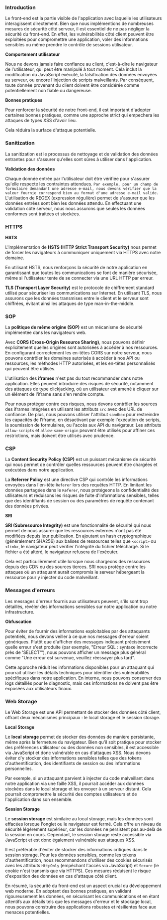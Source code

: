### **Introduction**

Le front-end est la partie visible de l'application avec laquelle les utilisateurs interagissent directement. Bien que nous implémentions de nombreuses mesures de sécurité côté serveur, il est essentiel de ne pas négliger la sécurité du front-end. En effet, les vulnérabilités côté client peuvent être exploitées pour compromettre une application, voler des informations sensibles ou même prendre le contrôle de sessions utilisateur.

**Comportement utilisateur**

Nous ne devons jamais faire confiance au client, c'est-à-dire le navigateur de l'utilisateur, qui peut être manipulé à tout moment. Cela inclut la modification du JavaScript exécuté, la falsification des données envoyées au serveur, ou encore l'injection de scripts malveillants. Par conséquent, toute donnée provenant du client doivent être considérée comme potentiellement non fiable ou dangereuse.

**Bonnes pratiques**

Pour renforcer la sécurité de notre front-end, il est important d'adopter certaines bonnes pratiques, comme une approche strict qui empechera les attaques de types XSS d'avoir lieu. 

Cela réduira la surface d'attaque potentielle.

### **Sanitization**

La sanitization est le processus de nettoyage et de validation des données entrantes pour s'assurer qu'elles sont sûres à utiliser dans l'application.

**Validation des données**

Chaque donnée entrée par l'utilisateur doit être vérifiée pour s'assurer qu'elle respecte les contraintes attendues. 
`Par exemple, pour un champ de formulaire demandant une adresse e-mail, nous devons vérifier que la valeur fournie correspond bien au format d'une adresse e-mail valide.` L'utilisation de REGEX (expression régulière) permet de s'assurer que les données entrées sont bien les données attendu.
En effectuant une validation côté serveur, nous nous assurons que seules les données conformes sont traitées et stockées.

### **HTTPS**

**HSTS**

L'implémentation de **HSTS (HTTP Strict Transport Security)** nous permet de forcer les navigateurs à communiquer uniquement via HTTPS avec notre domaine.

En utilisant HSTS, nous renforçons la sécurité de notre application en garantissant que toutes les communications se font de manière sécurisée, même si l'utilisateur tente de se connecter via une URL HTTP par erreur.

**TLS (Transport Layer Security)** est le protocole de chiffrement standard utilisé pour sécuriser les communications sur Internet. En utilisant TLS, nous assurons que les données transmises entre le client et le serveur sont chiffrées, évitant ainsi les attaques de type man-in-the-middle.

### **SOP**

La **politique de même origine (SOP)** est un mécanisme de sécurité implémentée dans les navigateurs web.

Avec **CORS (Cross-Origin Resource Sharing)**, nous pouvons définir explicitement quelles origines sont autorisées à accéder à nos ressources. En configurant correctement les en-têtes CORS sur notre serveur, nous pouvons contrôler les domaines autorisés à accéder à nos API ou ressources, les méthodes HTTP autorisées, et les en-têtes personnalisés qui peuvent être utilisés.

L'utilisation des **iframes** n'est pas du tout recommander dans notre application. Elles peuvent introduire des risques de sécurité, notamment des attaques de type clickjacking, où un utilisateur est amené à cliquer sur un élément de l'iframe sans s'en rendre compte.

Pour nous protéger contre ces risques, nous devons contrôler les sources des iframes intégrées en utilisant les attributs `src` avec des URL de confiance. De plus, nous pouvons utiliser l'attribut `sandbox` pour restreindre les capacités de l'iframe, en désactivant par exemple l'exécution de scripts, la soumission de formulaires, ou l'accès aux API du navigateur. Les attributs `allow-scripts` et `allow-same-origin` peuvent être utilisés pour affiner ces restrictions, mais doivent être utilisés avec prudence.

### **CSP**

La **Content Security Policy (CSP)** est un puissant mécanisme de sécurité qui nous permet de contrôler quelles ressources peuvent être chargées et exécutées dans notre application.

La **Referrer Policy** est une directive CSP qui contrôle les informations envoyées dans l'en-tête `Referer` lors des requêtes HTTP.
En limitant les données partagées dans le `Referer`, nous protégeons la confidentialité des utilisateurs et réduisons les risques de fuite d'informations sensibles, telles que des identifiants de session ou des paramètres de requête contenant des données privées.

**SRI**

**SRI (Subresource Integrity)** est une fonctionnalité de sécurité qui nous permet de nous assurer que les ressources externes n'ont pas été modifiées depuis leur publication. En ajoutant un hash cryptographique (généralement SHA256) aux balises de ressources telles que `<script>` ou `<link>`, le navigateur peut vérifier l'intégrité du fichier téléchargé. Si le fichier a été altéré, le navigateur refusera de l'exécuter.

Cela est particulièrement utile lorsque nous chargeons des ressources depuis des CDN ou des sources tierces. SRI nous protège contre les attaques où un attaquant aurait compromis le serveur hébergeant la ressource pour y injecter du code malveillant.

### **Messages d'erreurs**

Les messages d'erreur fournis aux utilisateurs peuvent, s'ils sont trop détaillés, révéler des informations sensibles sur notre application ou notre infrastructure.

**Obfuscation**

Pour éviter de fournir des informations exploitables par des attaquants potentiels, nous devons veiller à ce que nos messages d'erreur soient génériques. Plutôt que d'afficher des messages indiquant précisément quelle erreur s'est produite (par exemple, "Erreur SQL : syntaxe incorrecte près de 'SELECT'"), nous pouvons afficher un message plus général comme "Une erreur est survenue, veuillez réessayer plus tard".

Cette approche réduit les informations disponibles pour un attaquant qui pourrait utiliser les détails techniques pour identifier des vulnérabilités spécifiques dans notre application. En interne, nous pouvons conserver des logs détaillés pour le diagnostic, mais ces informations ne doivent pas être exposées aux utilisateurs finaux.

### **Web Storage**

Le Web Storage est une API permettant de stocker des données côté client, offrant deux mécanismes principaux : le local storage et le session storage.

**Local Storage**

Le **local storage** permet de stocker des données de manière persistante, même après la fermeture du navigateur. Bien qu'il soit pratique pour stocker des préférences utilisateur ou des données non sensibles, il est accessible via JavaScript et donc vulnérable en cas d'attaques XSS. Nous devons éviter d'y stocker des informations sensibles telles que des tokens d'authentification, des identifiants de session ou des informations personnelles.

Par exemple, si un attaquant parvient à injecter du code malveillant dans notre application via une faille XSS, il pourrait accéder aux données stockées dans le local storage et les envoyer à un serveur distant. Cela pourrait compromettre la sécurité des comptes utilisateurs et de l'application dans son ensemble.

**Session Storage**

Le **session storage** est similaire au local storage, mais les données sont effacées lorsque l'onglet ou le navigateur est fermé. Cela offre un niveau de sécurité légèrement supérieur, car les données ne persistent pas au-delà de la session en cours. Cependant, le session storage reste accessible via JavaScript et est donc également vulnérable aux attaques XSS.

Il est préférable d'éviter de stocker des informations critiques dans le session storage. Pour les données sensibles, comme les tokens d'authentification, nous recommandons d'utiliser des cookies sécurisés avec les attributs `HttpOnly` (empêchant l'accès via JavaScript) et `Secure` (le cookie n'est transmis que via HTTPS). Ces mesures réduisent le risque d'exposition des données en cas d'attaque côté client.

En résumé, la sécurité du front-end est un aspect crucial du développement web moderne. En adoptant des bonnes pratiques, en validant rigoureusement les données, en sécurisant les communications et en étant attentifs aux détails tels que les messages d'erreur et le stockage local, nous pouvons construire des applications robustes et résilientes face aux menaces potentielles.